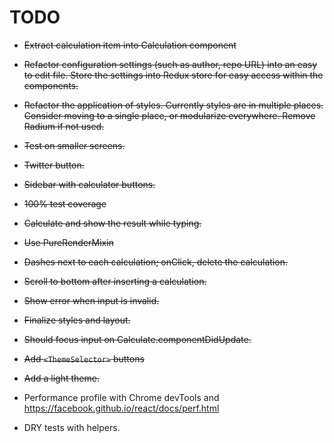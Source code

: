 TODO
=======================

* ~~Extract calculation item into Calculation component~~
* ~~Refactor configuration settings (such as author, repo URL) into an easy to edit file. Store the settings into Redux store for easy access within the components.~~
* ~~Refactor the application of styles. Currently styles are in multiple places. Consider moving to a single place, or modularize everywhere. Remove Radium if not used.~~
* ~~Test on smaller screens.~~
* ~~Twitter button.~~
* ~~Sidebar with calculator buttons.~~
* ~~100% test coverage~~
* ~~Calculate and show the result while typing.~~
* ~~Use PureRenderMixin~~
* ~~Dashes next to each calculation; onClick, delete the calculation.~~
* ~~Scroll to bottom after inserting a calculation.~~
* ~~Show error when input is invalid.~~
* ~~Finalize styles and layout.~~
* ~~Should focus input on Calculate.componentDidUpdate.~~
* ~~Add `<ThemeSelector>` buttons~~
* ~~Add a light theme.~~

* Performance profile with Chrome devTools and https://facebook.github.io/react/docs/perf.html
* DRY tests with helpers.
